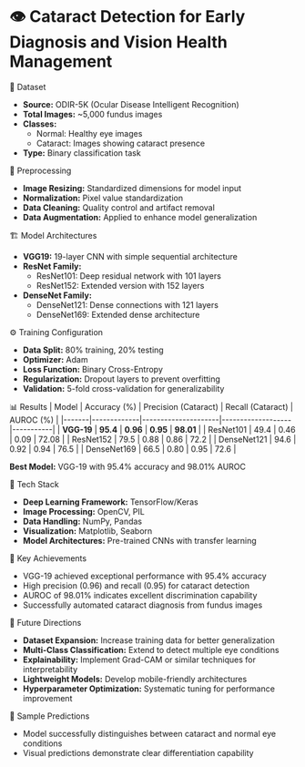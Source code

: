 # 👁️ Cataract Detection for Early Diagnosis and Vision Health Management

📁 Dataset
* **Source:** ODIR-5K (Ocular Disease Intelligent Recognition)
* **Total Images:** ~5,000 fundus images
* **Classes:**
   * Normal: Healthy eye images
   * Cataract: Images showing cataract presence
* **Type:** Binary classification task

🧹 Preprocessing
* **Image Resizing:** Standardized dimensions for model input
* **Normalization:** Pixel value standardization
* **Data Cleaning:** Quality control and artifact removal
* **Data Augmentation:** Applied to enhance model generalization

🏗️ Model Architectures
* **VGG19:** 19-layer CNN with simple sequential architecture
* **ResNet Family:** 
   * ResNet101: Deep residual network with 101 layers
   * ResNet152: Extended version with 152 layers
* **DenseNet Family:**
   * DenseNet121: Dense connections with 121 layers
   * DenseNet169: Extended dense architecture

⚙️ Training Configuration
* **Data Split:** 80% training, 20% testing
* **Optimizer:** Adam
* **Loss Function:** Binary Cross-Entropy
* **Regularization:** Dropout layers to prevent overfitting
* **Validation:** 5-fold cross-validation for generalizability

📊 Results
| Model | Accuracy (%) | Precision (Cataract) | Recall (Cataract) | AUROC (%) |
|-------|-------------|---------------------|-------------------|-----------|
| **VGG-19** | **95.4** | **0.96** | **0.95** | **98.01** |
| ResNet101 | 49.4 | 0.46 | 0.09 | 72.08 |
| ResNet152 | 79.5 | 0.88 | 0.86 | 72.2 |
| DenseNet121 | 94.6 | 0.92 | 0.94 | 76.5 |
| DenseNet169 | 66.5 | 0.80 | 0.95 | 72.6 |

**Best Model:** VGG-19 with 95.4% accuracy and 98.01% AUROC

🔧 Tech Stack
* **Deep Learning Framework:** TensorFlow/Keras
* **Image Processing:** OpenCV, PIL
* **Data Handling:** NumPy, Pandas
* **Visualization:** Matplotlib, Seaborn
* **Model Architectures:** Pre-trained CNNs with transfer learning

🎯 Key Achievements
* VGG-19 achieved exceptional performance with 95.4% accuracy
* High precision (0.96) and recall (0.95) for cataract detection
* AUROC of 98.01% indicates excellent discrimination capability
* Successfully automated cataract diagnosis from fundus images

🚀 Future Directions
* **Dataset Expansion:** Increase training data for better generalization
* **Multi-Class Classification:** Extend to detect multiple eye conditions
* **Explainability:** Implement Grad-CAM or similar techniques for interpretability
* **Lightweight Models:** Develop mobile-friendly architectures
* **Hyperparameter Optimization:** Systematic tuning for performance improvement

📸 Sample Predictions
* Model successfully distinguishes between cataract and normal eye conditions
* Visual predictions demonstrate clear differentiation capability

